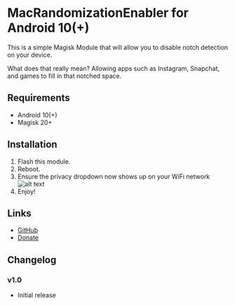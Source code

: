 # MacRandomizationEnabler for Android 10(+)

This is a simple Magisk Module that will allow you to disable notch detection on your device.

What does that really mean?
Allowing apps such as Instagram, Snapchat, and games to fill in that notched space.


## Requirements
- Android 10(+)
- Magisk 20+

## Installation
1. Flash this module.
2. Reboot.
3. Ensure the privacy dropdown now shows up on your WiFi network
![alt text](https://i.imgur.com/SuIwBTf.png)
4. Enjoy!

## Links
- [GitHub](https://github.com/Magisk-Modules-Alt-Repo/MacRandomization)
- [Donate](https://paypal.me/aozahoski)

## Changelog

### v1.0
- Initial release
